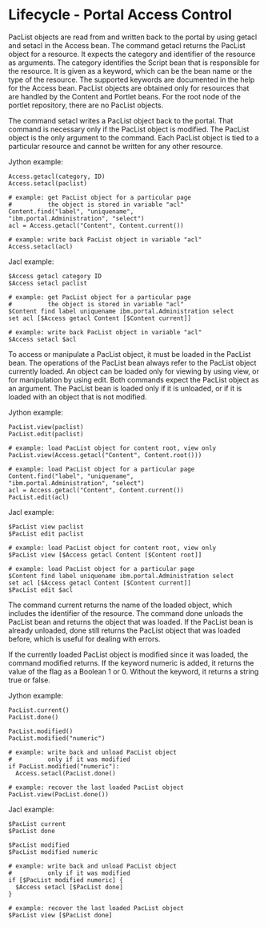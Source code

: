 # Lifecycle - Portal Access Control

PacList objects are read from and written back to the portal by using getacl and setacl in the Access bean. The command getacl returns the PacList object for a resource. It expects the category and identifier of the resource as arguments. The category identifies the Script bean that is responsible for the resource. It is given as a keyword, which can be the bean name or the type of the resource. The supported keywords are documented in the help for the Access bean. PacList objects are obtained only for resources that are handled by the Content and Portlet beans. For the root node of the portlet repository, there are no PacList objects.

The command setacl writes a PacList object back to the portal. That command is necessary only if the PacList object is modified. The PacList object is the only argument to the command. Each PacList object is tied to a particular resource and cannot be written for any other resource.

Jython example:

```
Access.getacl(category, ID)
Access.setacl(paclist)

# example: get PacList object for a particular page
#          the object is stored in variable "acl"
Content.find("label", "uniquename",
"ibm.portal.Administration", "select")
acl = Access.getacl("Content", Content.current())

# example: write back PacList object in variable "acl"
Access.setacl(acl)
```

Jacl example:

```
$Access getacl category ID
$Access setacl paclist

# example: get PacList object for a particular page
#          the object is stored in variable "acl"
$Content find label uniquename ibm.portal.Administration select
set acl [$Access getacl Content [$Content current]]

# example: write back PacList object in variable "acl"
$Access setacl $acl
```

To access or manipulate a PacList object, it must be loaded in the PacList bean. The operations of the PacList bean always refer to the PacList object currently loaded. An object can be loaded only for viewing by using view, or for manipulation by using edit. Both commands expect the PacList object as an argument. The PacList bean is loaded only if it is unloaded, or if it is loaded with an object that is not modified.

Jython example:

```
PacList.view(paclist)
PacList.edit(paclist)

# example: load PacList object for content root, view only
PacList.view(Access.getacl("Content", Content.root()))

# example: load PacList object for a particular page
Content.find("label", "uniquename",
"ibm.portal.Administration", "select")
acl = Access.getacl("Content", Content.current())
PacList.edit(acl)
```

Jacl example:

```
$PacList view paclist
$PacList edit paclist

# example: load PacList object for content root, view only
$PacList view [$Access getacl Content [$Content root]]

# example: load PacList object for a particular page
$Content find label uniquename ibm.portal.Administration select
set acl [$Access getacl Content [$Content current]]
$PacList edit $acl
```

The command current returns the name of the loaded object, which includes the identifier of the resource. The command done unloads the PacList bean and returns the object that was loaded. If the PacList bean is already unloaded, done still returns the PacList object that was loaded before, which is useful for dealing with errors.

If the currently loaded PacList object is modified since it was loaded, the command modified returns. If the keyword numeric is added, it returns the value of the flag as a Boolean 1 or 0. Without the keyword, it returns a string true or false.

Jython example:

```
PacList.current()
PacList.done()

PacList.modified()
PacList.modified("numeric")

# example: write back and unload PacList object
#          only if it was modified
if PacList.modified("numeric"):
  Access.setacl(PacList.done()

# example: recover the last loaded PacList object
PacList.view(PacList.done())
```

Jacl example:

```
$PacList current
$PacList done

$PacList modified
$PacList modified numeric

# example: write back and unload PacList object
#          only if it was modified
if [$PacList modified numeric] {
  $Access setacl [$PacList done]
}

# example: recover the last loaded PacList object
$PacList view [$PacList done]

```


